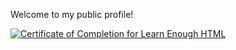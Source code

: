 Welcome to my public profile!

<a href="https://www.learnenough.com/certificates/74436ff4"><img src="https://www.learnenough.com/certificates/74436ff4/html-tutorial.svg" alt="Certificate of Completion for Learn Enough HTML"></a>
